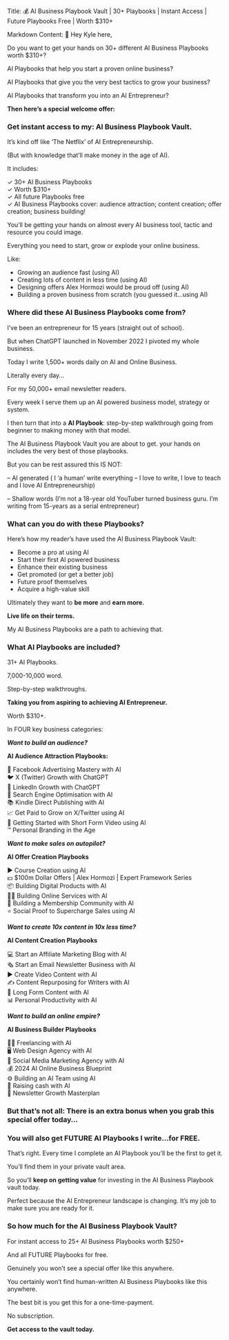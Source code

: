 Title: 💰 AI Business Playbook Vault | 30+ Playbooks | Instant Access | Future Playbooks Free | Worth $310+

Markdown Content:
👋 Hey Kyle here,

Do you want to get your hands on 30+ different AI Business Playbooks worth $310+?

AI Playbooks that help you start a proven online business?

AI Playbooks that give you the very best tactics to grow your business?

AI Playbooks that transform you into an AI Entrepreneur?

**Then here’s a special welcome offer:**

### Get instant access to my: AI Business Playbook Vault.

It’s kind off like ‘The Netflix’ of AI Entrepreneurship.

(But with knowledge that’ll make money in the age of AI).

It includes:

✓ 30+ AI Business Playbooks     
✓ Worth $310+     
✓ All future Playbooks free     
✓ AI Business Playbooks cover: audience attraction; content creation; offer creation; business building!

You’ll be getting your hands on almost every AI business tool, tactic and resource you could image.

Everything you need to start, grow or explode your online business.

Like:

*   Growing an audience fast (using AI)
*   Creating lots of content in less time (using AI)
*   Designing offers Alex Hormozi would be proud off (using AI)
*   Building a proven business from scratch (you guessed it…using AI)

### Where did these AI Business Playbooks come from?

I’ve been an entrepreneur for 15 years (straight out of school).

But when ChatGPT launched in November 2022 I pivoted my whole business.

Today I write 1,500+ words daily on AI and Online Business.

Literally every day…

For my 50,000+ email newsletter readers.

Every week I serve them up an AI powered business model, strategy or system.

I then turn that into a **AI Playbook**: step-by-step walkthrough going from beginner to making money with that model.

The AI Business Playbook Vault you are about to get. your hands on includes the very best of those playbooks.

But you can be rest assured this IS NOT:

– AI generated ( I ‘a human’ write everything – I love to write, I love to teach and I love AI Entrepreneurship)

– Shallow words (I’m not a 18-year old YouTuber turned business guru. I’m writing from 15-years as a serial entrepreneur)

### What can you do with these Playbooks?

Here’s how my reader’s have used the AI Business Playbook Vault:

*   Become a pro at using AI
*   Start their first AI powered business
*   Enhance their existing business
*   Get promoted (or get a better job)
*   Future proof themselves
*   Acquire a high-value skill

Ultimately they want to **be more** and **earn more.**

**Live life on their terms.**

My AI Business Playbooks are a path to achieving that.

### What AI Playbooks are included?

31+ AI Playbooks.

7,000-10,000 word.

Step-by-step walkthroughs.

**Taking you from aspiring to achieving AI Entrepreneur.**

Worth $310+.

In FOUR key business categories:

**_Want to build an audience?_**

**AI Audience Attraction Playbooks:**

📣 Facebook Advertising Mastery with AI  
🐦 X (Twitter) Growth with ChatGPT  
💼 LinkedIn Growth with ChatGPT  
🔎 Search Engine Optimisation with AI  
📚 Kindle Direct Publishing with AI  
📈 Get Paid to Grow on X/Twitter using AI  
📱 Getting Started with Short Form Video using AI  
™️ Personal Branding in the Age

**_Want to make sales on autopilot?_**

**AI Offer Creation Playbooks**

▶️ Course Creation using AI  
💵 $100m Dollar Offers | Alex Hormozi | Expert Framework Series  
📦 Building Digital Products with AI  
👨‍💻 Building Online Services with AI  
🤝 Building a Membership Community with AI  
⭐ Social Proof to Supercharge Sales using AI

**_Want to create 10x content in 10x less time?_**

**AI Content Creation Playbooks**

💻 Start an Affiliate Marketing Blog with AI  
🗞️ Start an Email Newsletter Business with AI  
▶️ Create Video Content with AI  
✍️ Content Repurposing for Writers with AI  
📝 Long Form Content with AI  
📊 Personal Productivity with AI

**_Want to build an online empire?_**

**AI Business Builder Playbooks**

👩‍💻 Freelancing with AI  
🖥️ Web Design Agency with AI  
🏧 Social Media Marketing Agency with AI  
💰 2024 AI Online Business Blueprint  
⚙️ Building an AI Team using AI  
🏧 Raising cash with AI  
📧 Newsletter Growth Masterplan

### But that’s not all: There is an extra bonus when you grab this special offer today…

### You will also get FUTURE AI Playbooks I write…for FREE.

That’s right. Every time I complete an AI Playbook you’ll be the first to get it.

You’ll find them in your private vault area.

So you’ll **keep on getting value** for investing in the AI Business Playbook vault today.

Perfect because the AI Entrepreneur landscape is changing. It’s my job to make sure you are ready for it.

### So how much for the AI Business Playbook Vault?

For instant access to 25+ AI Business Playbooks worth $250+

And all FUTURE Playbooks for free.

Genuinely you won’t see a special offer like this anywhere.

You certainly won’t find human-written AI Business Playbooks like this anywhere.

The best bit is you get this for a one-time-payment.

No subscription.

**Get access to the vault today.**
